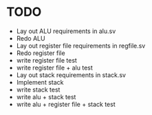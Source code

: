 # TODO

- Lay out ALU requirements in alu.sv
- Redo ALU
- Lay out register file requirements in regfile.sv
- Redo register file
- write register file test
- write register file + alu test
- Lay out stack requirements in stack.sv
- Implement stack
- write stack test
- write alu + stack test
- write alu + register file + stack test